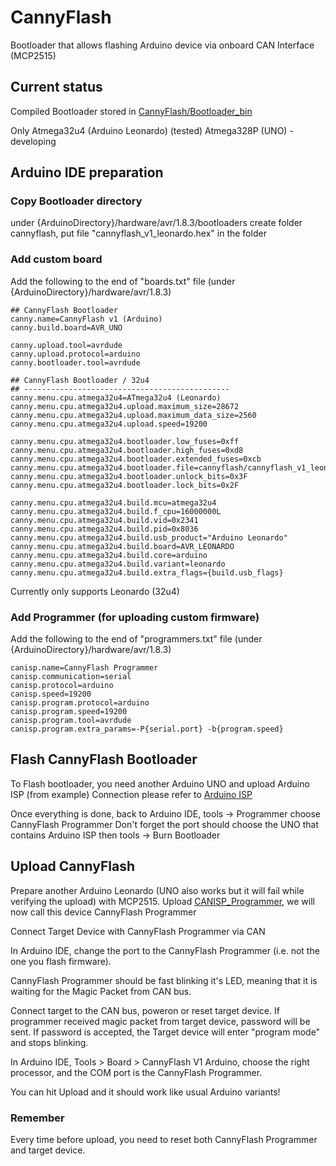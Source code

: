 # CannyFlash
Bootloader that allows flashing Arduino device via onboard CAN Interface (MCP2515)

## Current status
Compiled Bootloader stored in [CannyFlash/Bootloader_bin](CannyFlash/bin)

Only Atmega32u4 (Arduino Leonardo) (tested) 
Atmega328P (UNO) - developing

## Arduino IDE preparation

### Copy Bootloader directory
under {ArduinoDirectory}/hardware/avr/1.8.3/bootloaders
create folder cannyflash, put file "cannyflash_v1_leonardo.hex" in the folder

### Add custom board

Add the following to the end of "boards.txt" file (under {ArduinoDirectory}/hardware/avr/1.8.3)

    ## CannyFlash Bootloader
    canny.name=CannyFlash v1 (Arduino)
    canny.build.board=AVR_UNO

    canny.upload.tool=avrdude
    canny.upload.protocol=arduino
    canny.bootloader.tool=avrdude

    ## CannyFlash Bootloader / 32u4
    ## ----------------------------------------------
    canny.menu.cpu.atmega32u4=ATmega32u4 (Leonardo)
    canny.menu.cpu.atmega32u4.upload.maximum_size=28672
    canny.menu.cpu.atmega32u4.upload.maximum_data_size=2560
    canny.menu.cpu.atmega32u4.upload.speed=19200

    canny.menu.cpu.atmega32u4.bootloader.low_fuses=0xff
    canny.menu.cpu.atmega32u4.bootloader.high_fuses=0xd8
    canny.menu.cpu.atmega32u4.bootloader.extended_fuses=0xcb
    canny.menu.cpu.atmega32u4.bootloader.file=cannyflash/cannyflash_v1_leonardo.hex
    canny.menu.cpu.atmega32u4.bootloader.unlock_bits=0x3F
    canny.menu.cpu.atmega32u4.bootloader.lock_bits=0x2F

    canny.menu.cpu.atmega32u4.build.mcu=atmega32u4
    canny.menu.cpu.atmega32u4.build.f_cpu=16000000L
    canny.menu.cpu.atmega32u4.build.vid=0x2341
    canny.menu.cpu.atmega32u4.build.pid=0x8036
    canny.menu.cpu.atmega32u4.build.usb_product="Arduino Leonardo"
    canny.menu.cpu.atmega32u4.build.board=AVR_LEONARDO
    canny.menu.cpu.atmega32u4.build.core=arduino
    canny.menu.cpu.atmega32u4.build.variant=leonardo
    canny.menu.cpu.atmega32u4.build.extra_flags={build.usb_flags}

Currently only supports Leonardo (32u4)

### Add Programmer (for uploading custom firmware)

Add the following to the end of "programmers.txt" file (under {ArduinoDirectory}/hardware/avr/1.8.3)

    canisp.name=CannyFlash Programmer
    canisp.communication=serial
    canisp.protocol=arduino
    canisp.speed=19200
    canisp.program.protocol=arduino
    canisp.program.speed=19200
    canisp.program.tool=avrdude
    canisp.program.extra_params=-P{serial.port} -b{program.speed}

## Flash CannyFlash Bootloader

To Flash bootloader, you need another Arduino UNO and upload Arduino ISP (from example)
Connection please refer to [Arduino ISP](https://www.arduino.cc/en/Tutorial/BuiltInExamples/ArduinoISP)

Once everything is done, back to Arduino IDE, tools -> Programmer choose CannyFlash Programmer
Don't forget the port should choose the UNO that contains Arduino ISP
then tools -> Burn Bootloader

## Upload CannyFlash
Prepare another Arduino Leonardo (UNO also works but it will fail while verifying the upload) with MCP2515. Upload [CANISP_Programmer](CANISP_Programmer/CANISP_Programmer/CANISP_Programmer.ino), we will now call this device CannyFlash Programmer

Connect Target Device with CannyFlash Programmer via CAN

In Arduino IDE, change the port to the CannyFlash Programmer (i.e. not the one you flash firmware).

CannyFlash Programmer should be fast blinking it's LED, meaning that it is waiting for the Magic Packet from CAN bus.

Connect target to the CAN bus, poweron or reset target device. If programmer received magic packet from target device, password will be sent. If password is accepted, the Target device will enter "program mode" and stops blinking. 

In Arduino IDE, Tools > Board > CannyFlash V1 Arduino, choose the right processor, and the COM port is the CannyFlash Programmer. 

You can hit Upload and it should work like usual Arduino variants!

### Remember

Every time before upload, you need to reset both CannyFlash Programmer and target device. 